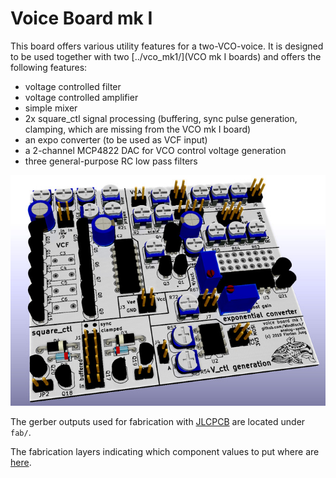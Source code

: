 Voice Board mk I
================

This board offers various utility features for a two-VCO-voice. It is designed
to be used together with two [../vco_mk1/](VCO mk I boards) and offers the
following features:

  - voltage controlled filter
  - voltage controlled amplifier
  - simple mixer
  - 2x square_ctl signal processing (buffering, sync pulse generation, clamping,
    which are missing from the VCO mk I board)
  - an expo converter (to be used as VCF input)
  - a 2-channel MCP4822 DAC for VCO control voltage generation
  - three general-purpose RC low pass filters

![render of the board](../img/voiceboard.jpg)

The gerber outputs used for fabrication with [JLCPCB](https://jlcpcb.com) are
located under `fab/`.

The fabrication layers indicating which component values to put where
are [here](../voice_and_control_board_fab.pdf).
